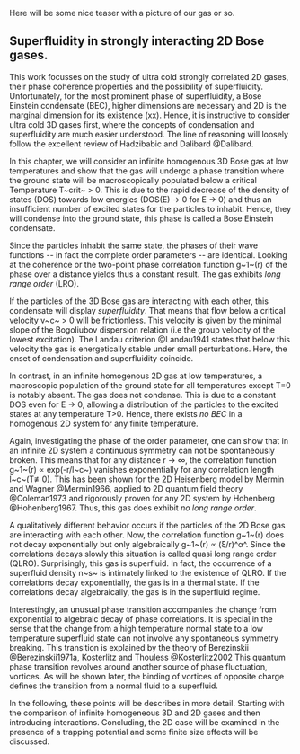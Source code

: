 Here will be some nice teaser with a picture of our gas or so.

## Superfluidity in strongly interacting 2D Bose gases.

This work focusses on the study of ultra cold strongly correlated 2D gases, their phase coherence properties and the possibility of superfluidity. Unfortunately, for the most prominent phase of superfluidity, a Bose Einstein condensate (BEC), higher dimensions are necessary and 2D is the marginal dimension for its existence (xx). Hence, it is instructive to consider ultra cold 3D gases first, where the concepts of condensation and superfluidity are much easier understood. The line of reasoning will loosely follow the excellent review of Hadzibabic and Dalibard @Dalibard.

In this chapter, we will consider an infinite homogenous 3D Bose gas at low temperatures and show that the gas will undergo a phase transition where the ground state will be macroscopically populated below a critical Temperature T~crit~ > 0. This is due to the rapid decrease of the density of states (DOS) towards low energies (DOS(E) → 0 for E → 0) and thus an insufficient number of excited states for the particles to inhabit. Hence, they will condense into the ground state, this phase is called a Bose Einstein condensate.

Since the particles inhabit the same state, the phases of their wave functions -- in fact the complete order parameters  -- are identical. Looking at the coherence or the two-point phase correlation function g~1~(r) of the phase over a distance yields thus a constant result. The gas exhibits *long range order* (LRO).

If the particles of the 3D Bose gas are interacting with each other, this condensate will display *superfluidity*. That means that flow below a critical velocity v~c~ > 0 will be frictionless. This velocity is given by the minimal slope of the Bogoliubov dispersion relation (i.e the group velocity of the lowest excitation). The Landau criterion @Landau1941 states that below this velocity the gas is energetically stable under small perturbations.
Here, the onset of condensation and superfluidity coincide.

In contrast, in an infinite homogenous 2D gas at low temperatures, a macroscopic population of the ground state for all temperatures except T=0 is notably absent. The gas does not condense. This is due to a constant DOS even for E → 0, allowing a distribution of the particles to the excited states at any temperature T>0.
Hence, there exists *no BEC* in a homogenous 2D system for any finite temperature.

Again, investigating the phase of the order parameter, one can show that in an infinite 2D system a continuous symmetry can not be spontaneously broken. This means that for any distance r → ∞, the correlation function g~1~(r) ∝ exp(-r/l~c~) vanishes exponentially for any correlation length l~c~(T≢0). This has been shown for the 2D Heisenberg model by Mermin and Wagner @Mermin1966, applied to 2D quantum field theory @Coleman1973 and rigorously proven for any 2D system by Hohenberg @Hohenberg1967. Thus, this gas does exhibit *no long range order*.

A qualitatively different behavior occurs if the particles of the 2D Bose gas are interacting with each other. Now, the correlation function g~1~(r) does not decay exponentially but only algebraically g~1~(r) ∝ (ξ/r)^α^. Since the correlations decays slowly this situation is called quasi long range order (QLRO).
Surprisingly, this gas is superfluid. In fact, the occurrence of a superfluid density n~s~ is intimately linked to the existence of QLRO. If the correlations decay exponentially, the gas is in a thermal state. If the correlations decay algebraically, the gas is in the superfluid regime.

Interestingly, an unusual phase transition accompanies the change from exponential to algebraic decay of phase correlations. It is special in the sense that the change from a high temperature normal state to a low temperature superfluid state can not involve any spontaneous symmetry breaking. This transition is explained by the theory of Berezinskii @Berezinskii1971a, Kosterlitz and Thouless @Kosterlitz2002 This quantum phase transition revolves around another source of phase fluctuation, vortices. As will be shown later, the binding of vortices of opposite charge defines the transition from a normal fluid to a superfluid.

In the following, these points will be describes in more detail. Starting with the comparison of infinite homogeneous 3D and 2D gases and then introducing interactions. Concluding, the 2D case will be examined in the presence of a trapping potential and some finite size effects will be discussed.
